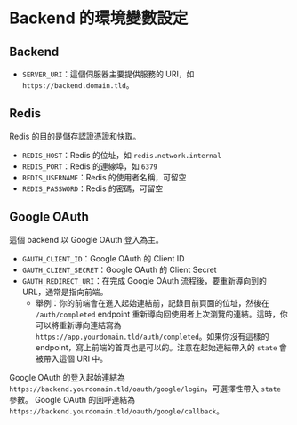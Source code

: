 # Backend 的環境變數設定

## Backend

- `SERVER_URI`：這個伺服器主要提供服務的 URI，如 `https://backend.domain.tld`。

## Redis

Redis 的目的是儲存認證憑證和快取。

- `REDIS_HOST`：Redis 的位址，如 `redis.network.internal`
- `REDIS_PORT`：Redis 的連線埠，如 `6379`
- `REDIS_USERNAME`：Redis 的使用者名稱，可留空
- `REDIS_PASSWORD`：Redis 的密碼，可留空

## Google OAuth

這個 backend 以 Google OAuth 登入為主。

- `GAUTH_CLIENT_ID`：Google OAuth 的 Client ID
- `GAUTH_CLIENT_SECRET`：Google OAuth 的 Client Secret
- `GAUTH_REDIRECT_URI`：在完成 Google OAuth 流程後，要重新導向到的 URL，通常是指向前端。
  - 舉例：你的前端會在進入起始連結前，記錄目前頁面的位址，然後在 `/auth/completed` endpoint 重新導向回使用者上次瀏覽的連結。這時，你可以將重新導向連結寫為 `https://app.yourdomain.tld/auth/completed`。如果你沒有這樣的 endpoint，寫上前端的首頁也是可以的。注意在起始連結帶入的 `state` 會被帶入這個 URI 中。

Google OAuth 的登入起始連結為 `https://backend.yourdomain.tld/oauth/google/login`，可選擇性帶入 `state` 參數。
Google OAuth 的回呼連結為 `https://backend.yourdomain.tld/oauth/google/callback`。
